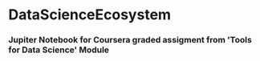 # DataScienceEcosystem
### Jupiter Notebook for Coursera graded assigment from 'Tools for Data Science' Module

